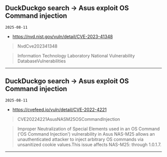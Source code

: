 ## DuckDuckgo search -> Asus exploit OS Command injection
`2025-08-11`

* https://nvd.nist.gov/vuln/detail/CVE-2023-41348

<blockquote>
 NvdCve202341348
</blockquote>
<blockquote>
Information Technology Laboratory National Vulnerability DatabaseVulnerabilities
</blockquote>

---

## DuckDuckgo search -> Asus exploit OS Command injection
`2025-08-11`

* https://cvefeed.io/vuln/detail/CVE-2022-4221

<blockquote>
 CVE20224221AsusNASM25OSCommandInjection
</blockquote>
<blockquote>
Improper Neutralization of Special Elements used in an OS Command ('OS Command Injection') vulnerability in Asus NAS-M25 allows an unauthenticated attacker to inject arbitrary OS commands via unsanitized cookie values.This issue affects NAS-M25: through 1.0.1.7.
</blockquote>

---

